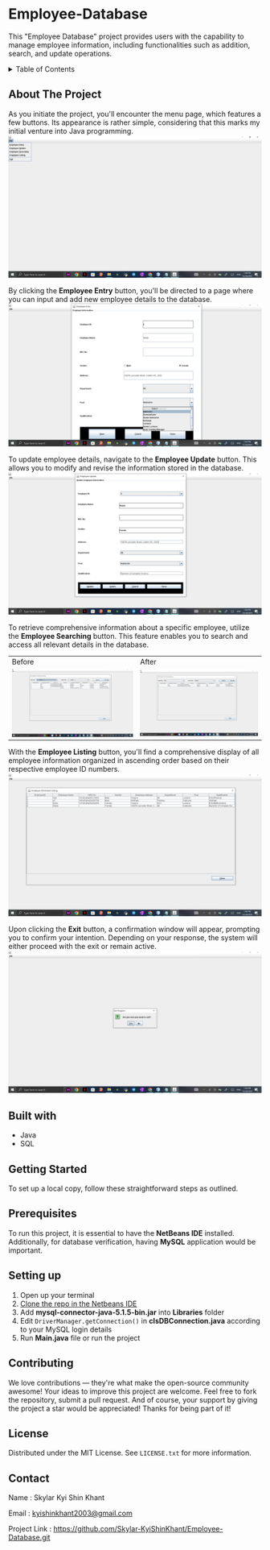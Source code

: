 # Employee-Database
This "Employee Database" project provides users with the capability to manage employee information, including functionalities such as addition, search, and update operations.

<details> 
<summary>Table of Contents</summary>
  
- [About The Project](#about-the-project)
- [Built with](#built-with)
- [Getting Started](#getting-started)
- [Prerequisites](#prerequisites)
- [Setting up](#setting-up)
- [Contributing](#contributing)
- [License](#license)
- [Contact](#contact)

</details>

## About The Project
As you initiate the project, you'll encounter the menu page, which features a few buttons. Its appearance is rather simple, considering that this marks my initial venture into Java programming.
<img src="https://github.com/Skylar-KyiShinKhant/Employee-Database/blob/main/employeedb-ss/Screenshot-1.png">

By clicking the __Employee Entry__ button, you'll be directed to a page where you can input and add new employee details to the database.
<img src="https://github.com/Skylar-KyiShinKhant/Employee-Database/blob/main/employeedb-ss/Screenshot-2.png">

To update employee details, navigate to the __Employee Update__ button. This allows you to modify and revise the information stored in the database.
<img src="https://github.com/Skylar-KyiShinKhant/Employee-Database/blob/main/employeedb-ss/Screenshot-3.png">

To retrieve comprehensive information about a specific employee, utilize the __Employee Searching__ button. This feature enables you to search and access all relevant details in the database.
<table>
  <tr>
    <td>Before</td>
    <td>After</td>
  </tr>
  <tr>
    <td><img src="https://github.com/Skylar-KyiShinKhant/Employee-Database/blob/main/employeedb-ss/Screenshot-4.png" width="500"></td>
    <td><img src="https://github.com/Skylar-KyiShinKhant/Employee-Database/blob/main/employeedb-ss/Screenshot-5.png" width="500"></td>
  </tr>
</table>

With the __Employee Listing__ button, you'll find a comprehensive display of all employee information organized in ascending order based on their respective employee ID numbers.
<img src="https://github.com/Skylar-KyiShinKhant/Employee-Database/blob/main/employeedb-ss/Screenshot-6.png">

Upon clicking the __Exit__ button, a confirmation window will appear, prompting you to confirm your intention. Depending on your response, the system will either proceed with the exit or remain active.
<img src="https://github.com/Skylar-KyiShinKhant/Employee-Database/blob/main/employeedb-ss/Screenshot-7.png">

## Built with
- Java
- SQL

## Getting Started
To set up a local copy, follow these straightforward steps as outlined.

## Prerequisites
To run this project, it is essential to have the **NetBeans IDE** installed. Additionally, for database verification, having **MySQL** application would be important.

## Setting up
1. Open up your terminal
2. [Clone the repo in the Netbeans IDE](https://www.joe0.com/2018/02/16/how-to-cloning-github-project-into-netbeans/)
3. Add **mysql-connector-java-5.1.5-bin.jar** into **Libraries** folder
4. Edit ```DriverManager.getConnection()``` in **clsDBConnection.java** according to your MySQL login details
5. Run **Main.java** file or run the project

## Contributing
We love contributions — they're what make the open-source community awesome! Your ideas to improve this project are welcome. Feel free to fork the repository, submit a pull request. And of course, your support by giving the project a star would be appreciated! Thanks for being part of it!

## License
Distributed under the MIT License. See ```LICENSE.txt``` for more information.

## Contact
Name : Skylar Kyi Shin Khant

Email : kyishinkhant2003@gmail.com

Project Link : https://github.com/Skylar-KyiShinKhant/Employee-Database.git
